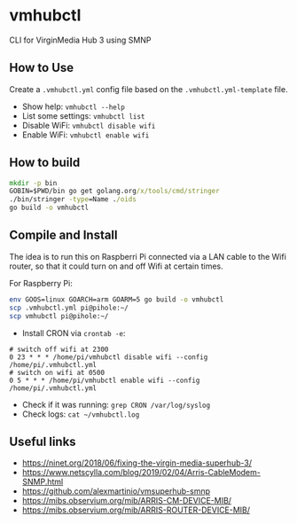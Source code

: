 # vmhubctl

CLI for VirginMedia Hub 3 using SMNP

## How to Use

Create a `.vmhubctl.yml` config file based on the `.vmhubctl.yml-template` file.

* Show help: `vmhubctl --help`
* List some settings: `vmhubctl list`
* Disable WiFi: `vmhubctl disable wifi`
* Enable WiFi: `vmhubctl enable wifi`

## How to build

```cmd
mkdir -p bin
GOBIN=$PWD/bin go get golang.org/x/tools/cmd/stringer
./bin/stringer -type=Name ./oids
go build -o vmhubctl
```

## Compile and Install

The idea is to run this on Raspberri Pi connected via a LAN cable to the Wifi router, so that it could turn on and off Wifi at certain times.

For Raspberry Pi:

```bash
env GOOS=linux GOARCH=arm GOARM=5 go build -o vmhubctl
scp .vmhubctl.yml pi@pihole:~/
scp vmhubctl pi@pihole:~/
```

* Install CRON via `crontab -e`:

```crontab
# switch off wifi at 2300
0 23 * * * /home/pi/vmhubctl disable wifi --config /home/pi/.vmhubctl.yml
# switch on wifi at 0500
0 5 * * * /home/pi/vmhubctl enable wifi --config /home/pi/.vmhubctl.yml
```

* Check if it was running: `grep CRON /var/log/syslog`
* Check logs: `cat ~/vmhubctl.log`

## Useful links

* https://ninet.org/2018/06/fixing-the-virgin-media-superhub-3/
* https://www.netscylla.com/blog/2019/02/04/Arris-CableModem-SNMP.html
* https://github.com/alexmartinio/vmsuperhub-smnp
* https://mibs.observium.org/mib/ARRIS-CM-DEVICE-MIB/
* https://mibs.observium.org/mib/ARRIS-ROUTER-DEVICE-MIB/
